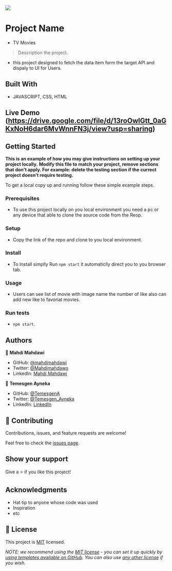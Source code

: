![](https://img.shields.io/badge/Microverse-blueviolet)

# Project Name
- TV Movies

> Description the project.
- this project designed to fetch the data item form the target API and dispaly to UI for Users.


## Built With

- JAVASCRIPT, CSS, HTML

## Live Demo (https://drive.google.com/file/d/13roOwlGtt_0aGKxNoH6dar6MvWnnFN3j/view?usp=sharing)

## Getting Started

**This is an example of how you may give instructions on setting up your project locally.**
**Modify this file to match your project, remove sections that don't apply. For example: delete the testing section if the currect project doesn't require testing.**


To get a local copy up and running follow these simple example steps.

### Prerequisites
- To use this project locally on you local environment you need a pc or any device that able to clone the source code from the Reop.

### Setup
- Copy the link of the repo and clone to you local environment.

### Install
- To Install simplly Run `npm start` it automaticlly direct you to you browser tab.

### Usage
- Users can see list of movie with image name the number of like also can add new like to favoriat movies.

### Run tests
- `npm start`.

## Authors

👤 **Mahdi Mahdawi**

- GitHub: [@mahdimahdawi](https://github.com/mahdimahdawi/CapStone-project2)
- Twitter: [@Mahdimahdawo](https://mobile.twitter.com/mahdimahdawi16)
- LinkedIn: [Mahdi Mahdawi](https://www.linkedin.com/in/mahdi-mahdawi-434296189)

👤 **Temesgen Ayneka**

- GitHub: [@TemesgenA](https://github.com/TemesgenA)
- Twitter: [@Temesgen_Ayneka](https://twitter.com/Temesgen_Ayneka)
- LinkedIn: [LinkedIn](https://www.linkedin.com/in/temesgen-ayneka/)


## 🤝 Contributing

Contributions, issues, and feature requests are welcome!

Feel free to check the [issues page](https://github.com/mahdimahdawi/CapStone-project2/issues).

## Show your support

Give a ⭐️ if you like this project!

## Acknowledgments

- Hat tip to anyone whose code was used
- Inspiration
- etc

## 📝 License

This project is [MIT](https://github.com/mahdimahdawi/CapStone-project2/blob/dev/MIT.md) licensed.

_NOTE: we recommend using the [MIT license](https://choosealicense.com/licenses/mit/) - you can set it up quickly by [using templates available on GitHub](https://docs.github.com/en/communities/setting-up-your-project-for-healthy-contributions/adding-a-license-to-a-repository). You can also use [any other license](https://choosealicense.com/licenses/) if you wish._
